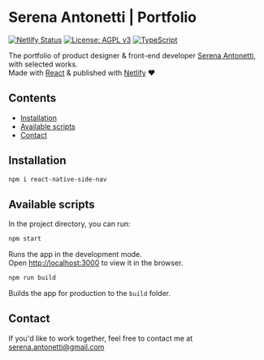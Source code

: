 # Serena Antonetti | Portfolio

[![Netlify Status](https://api.netlify.com/api/v1/badges/bedaab4c-f384-40df-8775-79dbc64d6a52/deploy-status)](https://app.netlify.com/sites/zealous-visvesvaraya-033757/deploys)
[![License: AGPL v3](https://img.shields.io/badge/License-AGPL_v3-blue.svg)](https://www.gnu.org/licenses/agpl-3.0)
[![TypeScript](https://img.shields.io/badge/%3C%2F%3E-TypeScript-%230074c1.svg)](http://www.typescriptlang.org/)

The portfolio of product designer & front-end developer [Serena Antonetti](http://antonettiserena.com), with selected works.\
Made with [React](https://reactjs.org/) & published with [Netlify](https://www.netlify.com/) ♥

## Contents

- [Installation](#installation)
- [Available scripts](#available-scripts)
- [Contact](#contact)

## Installation

```sh
npm i react-native-side-nav
```

## Available scripts

In the project directory, you can run:

```sh
npm start
```

Runs the app in the development mode.\
Open [http://localhost:3000](http://localhost:3000) to view it in the browser.

```sh
npm run build
```

Builds the app for production to the `build` folder.

## Contact

If you'd like to work together, feel free to contact me at [serena.antonetti@gmail.com](mailto:serena.antonetti@gmail.com)
